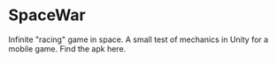 # SpaceWar

Infinite "racing" game in space. A small test of mechanics in Unity for a mobile game. Find the apk here.
